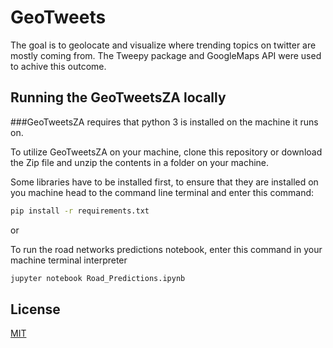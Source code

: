 # GeoTweets
The goal is to geolocate and visualize where trending topics on twitter are mostly coming from. The Tweepy package and GoogleMaps API were used to achive this outcome. 

## Running the GeoTweetsZA locally

###GeoTweetsZA requires that python 3 is installed on the machine it runs on.

To utilize GeoTweetsZA on your machine, clone this repository or download the Zip file and unzip the contents in a folder on your machine.

Some libraries have to be installed first, to ensure that they are installed on you machine head to the command line terminal and enter this command:

```bash
pip install -r requirements.txt
```

or

To run the road networks predictions notebook, enter this command in your machine terminal interpreter
```bash
jupyter notebook Road_Predictions.ipynb
```

## License
[MIT](https://choosealicense.com/licenses/mit/)

